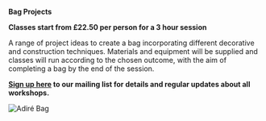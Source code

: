 **Bag Projects**

**Classes start from £22.50 per person for a 3 hour session**

A range of project ideas to create a bag incorporating different decorative and construction techniques. 
Materials and equipment will be supplied and classes will run according to the chosen outcome, with the aim of completing a bag by the end of the session.

**[Sign up here](/contact)  to our mailing list for details and regular updates about all workshops.**

![Adiré Bag](http://textilesatthestablehouse.co.uk/assets/AdireBag.jpg)
